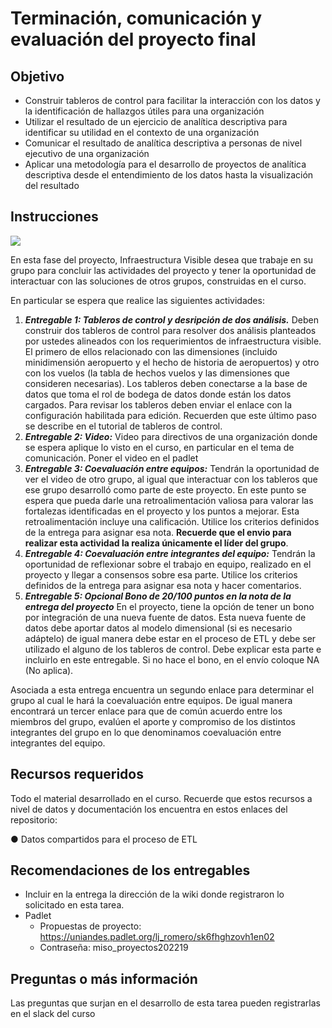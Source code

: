 # **Terminación, comunicación y evaluación del proyecto final**
## **Objetivo**
- Construir tableros de control para facilitar la interacción con los datos y la identificación de hallazgos útiles para una organización
- Utilizar el resultado de un ejercicio de analítica descriptiva para identificar su utilidad en el contexto de una organización
- Comunicar el resultado de analítica descriptiva a personas de nivel ejecutivo de una organización
- Aplicar una metodología para el desarrollo de proyectos de analítica descriptiva desde el entendimiento de los datos hasta la visualización del resultado
## **Instrucciones**

![](./imagenes/S210InfrestructuraVisible.png)

En esta fase del proyecto, Infraestructura Visible desea que trabaje en su grupo para concluir las actividades del proyecto y tener la oportunidad de interactuar con las soluciones de otros grupos, construidas en el curso. 

En particular se espera que realice las siguientes actividades:
1.	***Entregable 1: Tableros de control y desripción de dos análisis.*** Deben construir dos tableros de control para resolver dos análisis planteados por ustedes alineados con los requerimientos de infraestructura visible. El primero de ellos relacionado con las dimensiones (incluido minidimensión aeropuerto y el hecho de historia de aeropuertos) y otro con los vuelos (la tabla de hechos vuelos y las dimensiones que consideren necesarias). Los tableros deben conectarse a la base de datos que toma el rol de bodega de datos donde están los datos cargados. Para revisar los tableros deben enviar el enlace con la configuración habilitada para edición. Recuerden que este último paso se describe en el tutorial de tableros de control.
2.	***Entregable 2: Video:*** Video para directivos de una organización donde se espera aplique lo visto en el curso, en particular en el tema de comunicación. Poner el video en el padlet
3.	***Entregable 3: Coevaluación entre equipos:*** Tendrán la oportunidad de ver el video de otro grupo, al igual que interactuar con los tableros que ese grupo desarrolló como parte de este proyecto. En este punto se espera que pueda darle una retroalimentación valiosa para valorar las fortalezas identificadas en el proyecto y los puntos a mejorar. Esta retroalimentación incluye una calificación. Utilice los criterios definidos de la entrega para asignar esa nota. **Recuerde que el envio para realizar esta actividad la realiza únicamente el líder del grupo**.
4.	***Entregable 4: Coevaluación entre integrantes del equipo:*** Tendrán la oportunidad de reflexionar sobre el trabajo en equipo, realizado en el proyecto y llegar a consensos sobre esa parte. Utilice los criterios definidos de la entrega para asignar esa nota y hacer comentarios.
5. ***Entregable 5: Opcional Bono de 20/100 puntos en la nota de la entrega del proyecto*** En el proyecto, tiene la opción de tener un bono por integración de una nueva fuente de datos. Esta nueva fuente de datos debe aportar datos al modelo dimensional (si es necesario adáptelo) de igual manera debe estar en el proceso de ETL y debe ser utilizado el alguno de los tableros de control. Debe explicar esta parte e incluirlo en este entregable. Si no hace el bono, en el envío coloque NA (No aplica).

Asociada a esta entrega encuentra un segundo enlace para determinar el grupo al cual le hará la coevaluación entre equipos. De igual manera encontrará un tercer enlace para que de común acuerdo entre los miembros del grupo, evalúen el aporte y compromiso de los distintos integrantes del grupo en lo que denominamos coevaluación entre integrantes del equipo.

## **Recursos requeridos**
Todo el material desarrollado en el curso. Recuerde que estos recursos a nivel de datos y documentación los encuentra en estos enlaces del  repositorio:

●	Datos compartidos para el proceso de ETL

## **Recomendaciones de los entregables**
- Incluir en la entrega la dirección de la wiki donde registraron lo solicitado en esta tarea.
- Padlet
    - Propuestas de proyecto: https://uniandes.padlet.org/lj_romero/sk6fhghzovh1en02
    - Contraseña: miso_proyectos202219
    
## **Preguntas o más información**
Las preguntas que surjan en el desarrollo de esta tarea pueden registrarlas en el slack del curso
